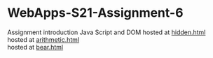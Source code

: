 # WebApps-S21-Assignment-6
Assignment introduction Java Script and DOM
hosted at [hidden.html](https://44-563-web-apps-s21.github.io/webapps-s21-assignment-6-madhukonda/hidden.html) <br>
hosted at [arithmetic.html](https://44-563-web-apps-s21.github.io/webapps-s21-assignment-6-madhukonda/arithmetic.html) <br>
hosted at [bear.html](https://44-563-web-apps-s21.github.io/webapps-s21-assignment-6-madhukonda/bear.html) <br>
